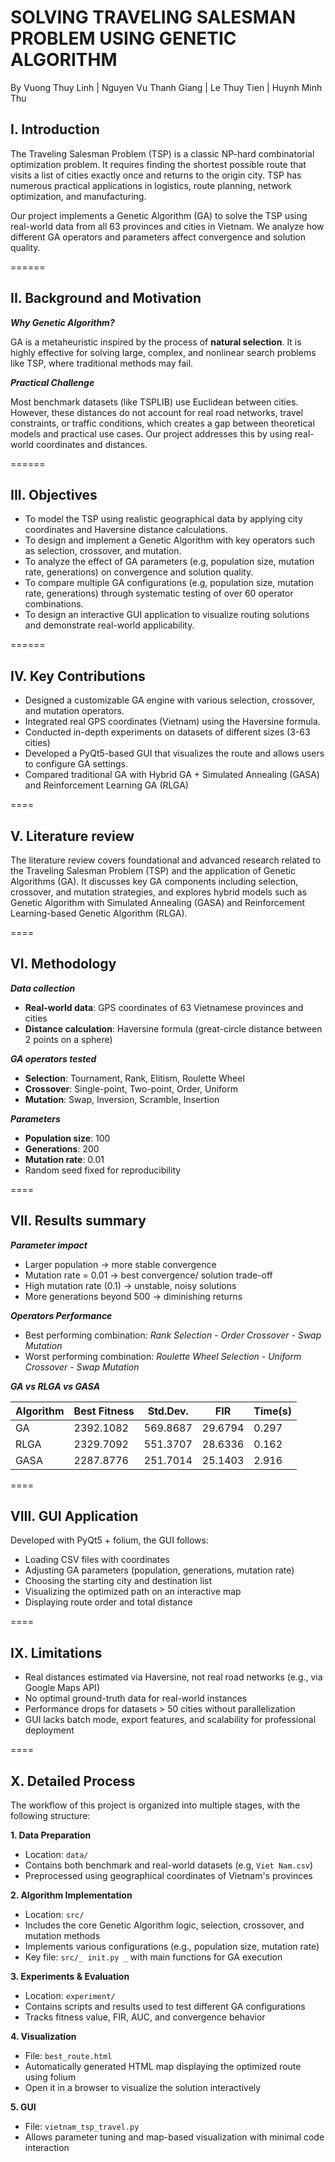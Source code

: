 # SOLVING TRAVELING SALESMAN PROBLEM USING GENETIC ALGORITHM
By Vuong Thuy Linh |
   Nguyen Vu Thanh Giang |
   Le Thuy Tien |
   Huynh Minh Thu
## I. Introduction
The Traveling Salesman Problem (TSP) is a classic NP-hard combinatorial optimization problem. It requires finding the shortest possible route that visits a list of cities exactly once and returns to the origin city. TSP has numerous practical applications in logistics, route planning, network optimization, and manufacturing.

Our project implements a Genetic Algorithm (GA) to solve the TSP using real-world data from all 63 provinces and cities in Vietnam. We analyze how different GA operators and parameters affect convergence and solution quality. 

======
## II. Background and Motivation
**_Why Genetic Algorithm?_**

  GA is a metaheuristic inspired by the process of **natural selection**. It is highly effective for solving large, complex, and nonlinear search problems like TSP, where traditional methods may fail.

**_Practical Challenge_**

Most benchmark datasets (like TSPLIB) use Euclidean between cities. However, these distances do not account for real road networks, travel constraints, or traffic conditions, which creates a gap between theoretical models and practical use cases. Our project addresses this by using real-world coordinates and distances. 

======
## III. Objectives
* To model the TSP using realistic geographical data by applying city coordinates and Haversine distance calculations.
* To design and implement a Genetic Algorithm with key operators such as selection, crossover, and mutation.
* To analyze the effect of GA parameters (e.g, population size, mutation rate, generations) on convergence and solution quality.
* To compare multiple GA configurations (e.g, population size, mutation rate, generations) through systematic testing of over 60 operator combinations.
* To design an interactive GUI application to visualize routing solutions and demonstrate real-world applicability.

======
## IV. Key Contributions
* Designed a customizable GA engine with various selection, crossover, and mutation operators.
* Integrated real GPS coordinates (Vietnam) using the Haversine formula.
* Conducted in-depth experiments on datasets of different sizes (3-63 cities)
* Developed a PyQt5-based GUI that visualizes the route and allows users to configure GA settings.
* Compared traditional GA with Hybrid GA + Simulated Annealing (GASA) and Reinforcement Learning GA (RLGA)

====
## V. Literature review

The literature review covers foundational and advanced research related to the Traveling Salesman Problem (TSP) and the application of Genetic Algorithms (GA). It discusses key GA components including selection, crossover, and mutation strategies, and explores hybrid models such as Genetic Algorithm with Simulated Annealing (GASA) and Reinforcement Learning-based Genetic Algorithm (RLGA).

====
## VI. Methodology
**_Data collection_**

* **Real-world data**: GPS coordinates of 63 Vietnamese provinces and cities
* **Distance calculation**: Haversine formula (great-circle distance between 2 points on a sphere)

**_GA operators tested_**

* **Selection**: Tournament, Rank, Elitism, Roulette Wheel
* **Crossover**: Single-point, Two-point, Order, Uniform
* **Mutation**: Swap, Inversion, Scramble, Insertion

**_Parameters_**
* **Population size**: 100
* **Generations**: 200
* **Mutation rate**: 0.01
* Random seed fixed for reproducibility

====
## VII. Results summary
**_Parameter impact_**

* Larger population -> more stable convergence
* Mutation rate = 0.01 -> best convergence/ solution trade-off
* High mutation rate (0.1) -> unstable, noisy solutions
* More generations beyond 500 -> diminishing returns

**_Operators Performance_**
 * Best performing combination: _Rank Selection - Order Crossover - Swap Mutation_
 * Worst performing combination: _Roulette Wheel Selection - Uniform Crossover - Swap Mutation_

**_GA vs RLGA vs GASA_**

| **Algorithm** | **Best Fitness** | **Std.Dev.** | **FIR** | **Time(s)** |
|---|---|---|---|---|
| GA | 2392.1082 | 569.8687 | 29.6794 | 0.297 |
| RLGA | 2329.7092 | 551.3707 | 28.6336 | 0.162 |
| GASA | 2287.8776 | 251.7014 | 25.1403 | 2.916 |

====
## VIII. GUI Application

Developed with PyQt5 + folium, the GUI follows:
* Loading CSV files with coordinates
* Adjusting GA parameters (population, generations, mutation rate)
* Choosing the starting city and destination list
* Visualizing the optimized path on an interactive map
* Displaying route order and total distance

====
## IX. Limitations

*  Real distances estimated via Haversine, not real road networks (e.g., via Google Maps API)
*  No optimal ground-truth data for real-world instances
*  Performance drops for datasets > 50 cities without parallelization
*  GUI lacks batch mode, export features, and scalability for professional deployment

====
## X. Detailed Process

The workflow of this project is organized into multiple stages, with the following structure:

**1. Data Preparation**
* Location: ```data/```
* Contains both benchmark and real-world datasets (e.g, ```Viet Nam.csv```)
* Preprocessed using geographical coordinates of Vietnam's provinces

**2. Algorithm Implementation**
* Location: ```src/```
* Includes the core Genetic Algorithm logic, selection, crossover, and mutation methods
* Implements various configurations (e.g., population size, mutation rate)
* Key file: ```src/_ init.py _``` with main functions for GA execution

**3. Experiments & Evaluation**
*  Location: ```experiment/```
*  Contains scripts and results used to test different GA configurations
*  Tracks fitness value, FIR, AUC, and convergence behavior

**4. Visualization**
* File: ```best_route.html```
* Automatically generated HTML map displaying the optimized route using folium
* Open it in a browser to visualize the solution interactively

**5. GUI**
* File: ```vietnam_tsp_travel.py```
* Allows parameter tuning and map-based visualization with minimal code interaction


